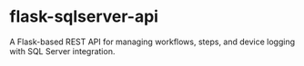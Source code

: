 # flask-sqlserver-api
A Flask-based REST API for managing workflows, steps, and device logging with SQL Server integration.
